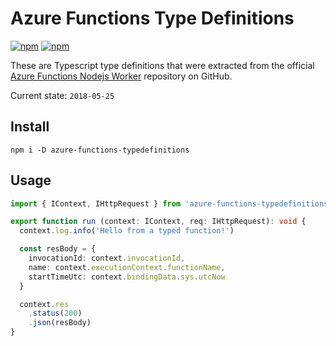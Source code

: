 # Azure Functions Type Definitions

[![npm](https://img.shields.io/npm/v/azure-functions-typedefinitions.svg)](https://www.npmjs.com/package/azure-functions-typedefinitions)
[![npm](https://img.shields.io/david/bomret/azure-functions-typedefinitions.svg)](https://github.com/bomret/azure-functions-typedefinitions/blob/master)


These are Typescript type definitions that were extracted from the official [Azure Functions Nodejs Worker](https://github.com/Azure/azure-functions-nodejs-worker) repository on GitHub.

Current state: `2018-05-25`

## Install

```
npm i -D azure-functions-typedefinitions
```

## Usage

```typescript
import { IContext, IHttpRequest } from 'azure-functions-typedefinitions'

export function run (context: IContext, req: IHttpRequest): void {
  context.log.info('Hello from a typed function!')

  const resBody = {
    invocationId: context.invocationId,
    name: context.executionContext.functionName,
    startTimeUtc: context.bindingData.sys.utcNow
  }

  context.res
    .status(200)
    .json(resBody)
}
```
